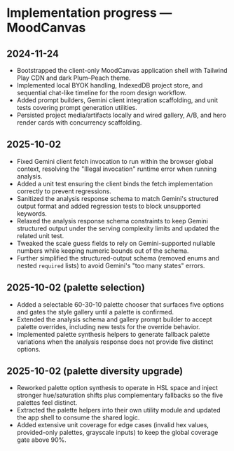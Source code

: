 # Implementation progress — MoodCanvas

## 2024-11-24
- Bootstrapped the client-only MoodCanvas application shell with Tailwind Play CDN and dark Plum–Peach theme.
- Implemented local BYOK handling, IndexedDB project store, and sequential chat-like timeline for the room design workflow.
- Added prompt builders, Gemini client integration scaffolding, and unit tests covering prompt generation utilities.
- Persisted project media/artifacts locally and wired gallery, A/B, and hero render cards with concurrency scaffolding.

## 2025-10-02
- Fixed Gemini client fetch invocation to run within the browser global context, resolving the "Illegal invocation" runtime error when running analysis.
- Added a unit test ensuring the client binds the fetch implementation correctly to prevent regressions.
- Sanitized the analysis response schema to match Gemini's structured output format and added regression tests to block unsupported keywords.
- Relaxed the analysis response schema constraints to keep Gemini structured output under the serving complexity limits and updated the related unit test.
- Tweaked the scale guess fields to rely on Gemini-supported nullable numbers while keeping numeric bounds out of the schema.
- Further simplified the structured-output schema (removed enums and nested `required` lists) to avoid Gemini's "too many states" errors.

## 2025-10-02 (palette selection)
- Added a selectable 60-30-10 palette chooser that surfaces five options and gates the style gallery until a palette is confirmed.
- Extended the analysis schema and gallery prompt builder to accept palette overrides, including new tests for the override behavior.
- Implemented palette synthesis helpers to generate fallback palette variations when the analysis response does not provide five distinct options.

## 2025-10-02 (palette diversity upgrade)
- Reworked palette option synthesis to operate in HSL space and inject stronger hue/saturation shifts plus complementary fallbacks so the five palettes feel distinct.
- Extracted the palette helpers into their own utility module and updated the app shell to consume the shared logic.
- Added extensive unit coverage for edge cases (invalid hex values, provided-only palettes, grayscale inputs) to keep the global coverage gate above 90%.
